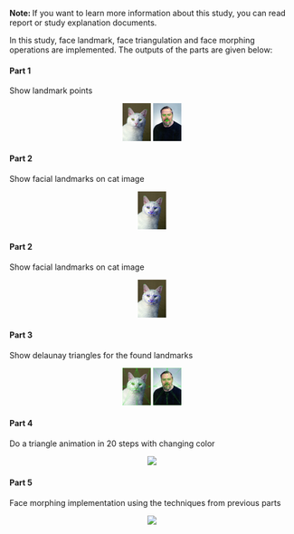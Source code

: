 <b> Note: </b> If you want to learn more information about this study, you can read report or study explanation documents.
<br/>

In this study, face landmark, face triangulation and face morphing operations are implemented. The outputs of the parts are given below:

<h4>Part 1</h4>
Show landmark points

<p align="center">
<img src="./Outputs/Part1_cat.jpg" alt="ss" width="50"/>
<img src="./Outputs/Part1_dennis.jpg" alt="ss" width="50"/>
</p>

<h4>Part 2</h4>
Show facial landmarks on cat image

<p align="center">
<img src="./Outputs/Part2_cat.jpg" alt="ss" width="50"/>
</p>
  
<h4>Part 2</h4>
Show facial landmarks on cat image

<p align="center">
<img src="./Outputs/Part2_cat.jpg" alt="ss" width="50"/>
</p>

<h4>Part 3</h4>
Show delaunay triangles for the found landmarks

<p align="center">
<img src="./Outputs/Part3_cat.jpg" alt="ss" width="50"/>
<img src="./Outputs/Part3_dennis.jpg" alt="ss" width="50"/>
</p>

<h4>Part 4</h4>
Do a triangle animation in 20 steps with changing color

<p align="center">
<img src="https://media.giphy.com/media/BiwjbCTq6Jai5W8OuI/giphy.gif" width="50"/>
</p>

<h4>Part 5</h4>
Face morphing implementation using the techniques from previous parts

<p align="center">
<img src="https://media.giphy.com/media/rRGstHOeF1tYdcWYqU/giphy.gif" width="50"/>
</p>
